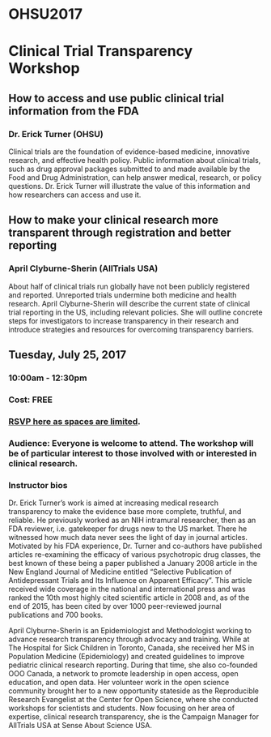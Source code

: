 # OHSU2017

# Clinical Trial Transparency Workshop 
## How to access and use public clinical trial information from the FDA
### Dr. Erick Turner (OHSU)
Clinical trials are the foundation of evidence-based medicine, innovative research, and effective health policy. Public information about clinical trials, such as drug approval packages submitted to and made available by the Food and Drug Administration, can help answer medical, research, or policy questions. Dr. Erick Turner will illustrate the value of this information and how researchers can access and use it. 
## How to make your clinical research more transparent through registration and better reporting
### April Clyburne-Sherin (AllTrials USA)
About half of clinical trials run globally have not been publicly registered and reported. Unreported trials undermine both medicine and health research. April Clyburne-Sherin will describe the current state of clinical trial reporting in the US, including relevant policies. She will outline concrete steps for investigators to increase transparency in their research and introduce strategies and resources for overcoming transparency barriers. 

## Tuesday, July 25, 2017
### 10:00am - 12:30pm
### Cost: FREE 
### [RSVP here as spaces are limited](https://goo.gl/forms/TYstSbNUsYH3MTrr2).

### Audience: Everyone is welcome to attend. The workshop will be of particular interest to those involved with or interested in clinical research.

### Instructor bios
 
Dr. Erick Turner’s work is aimed at increasing medical research transparency to make the evidence base more complete, truthful, and reliable. He previously worked as an NIH intramural researcher, then as an FDA reviewer, i.e. gatekeeper for drugs new to the US market. There he witnessed how much data never sees the light of day in journal articles.  Motivated by his FDA experience, Dr. Turner and co-authors have published articles re-examining the efficacy of various psychotropic drug classes, the best known of these being a paper published a January 2008 article in the New England Journal of Medicine entitled “Selective Publication of Antidepressant Trials and Its Influence on Apparent Efficacy”. This article received wide coverage in the national and international press and was ranked the 10th most highly cited scientific article in 2008 and, as of the end of 2015, has been cited by over 1000 peer-reviewed journal publications and 700 books.

April Clyburne-Sherin is an Epidemiologist and Methodologist working to advance research transparency through advocacy and training. While at The Hospital for Sick Children in Toronto, Canada, she received her MS in Population Medicine (Epidemiology) and created guidelines to improve pediatric clinical research reporting. During that time, she also co-founded OOO Canada, a network to promote leadership in open access, open education, and open data. Her volunteer work in the open science community brought her to a new opportunity stateside as the Reproducible Research Evangelist at the Center for Open Science, where she conducted workshops for scientists and students. Now focusing on her area of expertise, clinical research transparency, she is the Campaign Manager for AllTrials USA at Sense About Science USA. 
